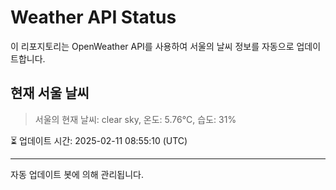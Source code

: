 
# Weather API Status

이 리포지토리는 OpenWeather API를 사용하여 서울의 날씨 정보를 자동으로 업데이트합니다.

## 현재 서울 날씨
> 서울의 현재 날씨: clear sky, 온도: 5.76°C, 습도: 31%

⏳ 업데이트 시간: 2025-02-11 08:55:10 (UTC)

---
자동 업데이트 봇에 의해 관리됩니다.
